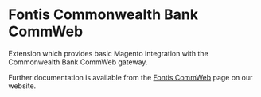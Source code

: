 Fontis Commonwealth Bank CommWeb
================================

Extension which provides basic Magento integration with the Commonwealth Bank CommWeb gateway.

Further documentation is available from the [Fontis CommWeb](http://www.fontis.com.au/magento/extension/new-zealand) page on our website.
